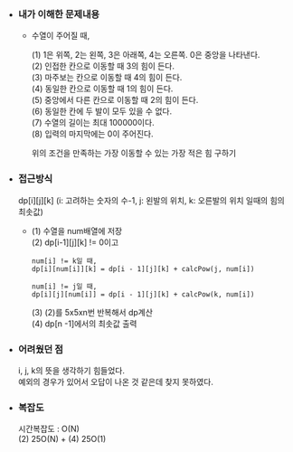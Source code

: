 - ### 내가 이해한 문제내용  
  - 수열이 주어질 때,  
     
    (1) 1은 위쪽, 2는 왼쪽, 3은 아래쪽, 4는 오른쪽. 0은 중앙을 나타낸다.  
    (2) 인접한 칸으로 이동할 때 3의 힘이 든다.  
    (3) 마주보는 칸으로 이동할 때 4의 힘이 든다.  
    (4) 동일한 칸으로 이동할 때 1의 힘이 든다.  
    (5) 중앙에서 다른 칸으로 이동할 때 2의 힘이 든다.  
    (6) 동일한 칸에 두 발이 모두 있을 수 없다.  
    (7) 수열의 길이는 최대 100000이다.  
    (8) 입력의 마지막에는 0이 주어진다.  
    
    위의 조건을 만족하는 가장 이동할 수 있는 가장 적은 힘 구하기  
    
- ### 접근방식  
  dp[i][j][k] (i: 고려하는 숫자의 수-1, j: 왼발의 위치, k: 오른발의 위치 일때의 힘의 최솟값)
  - (1) 수열을 num배열에 저장  
    (2) dp[i-1][j][k] != 0이고  
            
        num[i] != k일 때,    
        dp[i][num[i]][k] = dp[i - 1][j][k] + calcPow(j, num[i])  
          
        num[i] != j일 때,  
        dp[i][j][num[i]] = dp[i - 1][j][k] + calcPow(k, num[i])
        
    (3) (2)를 5x5xn번 반복해서 dp계산  
    (4) dp[n -1]에서의 최솟값 출력  
    
- ### 어려웠던 점  
  i, j, k의 뜻을 생각하기 힘들었다.   
  예외의 경우가 있어서 오답이 나온 것 같은데 찾지 못하였다.  
  
- ### 복잡도  
  시간복잡도 : O(N)  
  (2) 25O(N) + (4) 25O(1)  
  
